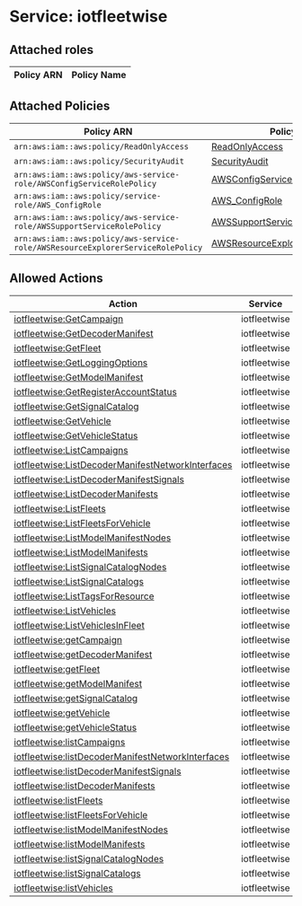 # Service: iotfleetwise

## Attached roles

| Policy ARN | Policy Name |
|------------|-------------|
## Attached Policies

| Policy ARN | Policy Name |
|------------|-------------|
| `arn:aws:iam::aws:policy/ReadOnlyAccess` | [ReadOnlyAccess](../policies.md#readonlyaccess) |
| `arn:aws:iam::aws:policy/SecurityAudit` | [SecurityAudit](../policies.md#securityaudit) |
| `arn:aws:iam::aws:policy/aws-service-role/AWSConfigServiceRolePolicy` | [AWSConfigServiceRolePolicy](../policies.md#awsconfigservicerolepolicy) |
| `arn:aws:iam::aws:policy/service-role/AWS_ConfigRole` | [AWS_ConfigRole](../policies.md#aws_configrole) |
| `arn:aws:iam::aws:policy/aws-service-role/AWSSupportServiceRolePolicy` | [AWSSupportServiceRolePolicy](../policies.md#awssupportservicerolepolicy) |
| `arn:aws:iam::aws:policy/aws-service-role/AWSResourceExplorerServiceRolePolicy` | [AWSResourceExplorerServiceRolePolicy](../policies.md#awsresourceexplorerservicerolepolicy) |

## Allowed Actions

| Action | Service |
|--------|---------|
| [iotfleetwise:GetCampaign](../actions.md#iotfleetwise:getcampaign) | iotfleetwise |
| [iotfleetwise:GetDecoderManifest](../actions.md#iotfleetwise:getdecodermanifest) | iotfleetwise |
| [iotfleetwise:GetFleet](../actions.md#iotfleetwise:getfleet) | iotfleetwise |
| [iotfleetwise:GetLoggingOptions](../actions.md#iotfleetwise:getloggingoptions) | iotfleetwise |
| [iotfleetwise:GetModelManifest](../actions.md#iotfleetwise:getmodelmanifest) | iotfleetwise |
| [iotfleetwise:GetRegisterAccountStatus](../actions.md#iotfleetwise:getregisteraccountstatus) | iotfleetwise |
| [iotfleetwise:GetSignalCatalog](../actions.md#iotfleetwise:getsignalcatalog) | iotfleetwise |
| [iotfleetwise:GetVehicle](../actions.md#iotfleetwise:getvehicle) | iotfleetwise |
| [iotfleetwise:GetVehicleStatus](../actions.md#iotfleetwise:getvehiclestatus) | iotfleetwise |
| [iotfleetwise:ListCampaigns](../actions.md#iotfleetwise:listcampaigns) | iotfleetwise |
| [iotfleetwise:ListDecoderManifestNetworkInterfaces](../actions.md#iotfleetwise:listdecodermanifestnetworkinterfaces) | iotfleetwise |
| [iotfleetwise:ListDecoderManifestSignals](../actions.md#iotfleetwise:listdecodermanifestsignals) | iotfleetwise |
| [iotfleetwise:ListDecoderManifests](../actions.md#iotfleetwise:listdecodermanifests) | iotfleetwise |
| [iotfleetwise:ListFleets](../actions.md#iotfleetwise:listfleets) | iotfleetwise |
| [iotfleetwise:ListFleetsForVehicle](../actions.md#iotfleetwise:listfleetsforvehicle) | iotfleetwise |
| [iotfleetwise:ListModelManifestNodes](../actions.md#iotfleetwise:listmodelmanifestnodes) | iotfleetwise |
| [iotfleetwise:ListModelManifests](../actions.md#iotfleetwise:listmodelmanifests) | iotfleetwise |
| [iotfleetwise:ListSignalCatalogNodes](../actions.md#iotfleetwise:listsignalcatalognodes) | iotfleetwise |
| [iotfleetwise:ListSignalCatalogs](../actions.md#iotfleetwise:listsignalcatalogs) | iotfleetwise |
| [iotfleetwise:ListTagsForResource](../actions.md#iotfleetwise:listtagsforresource) | iotfleetwise |
| [iotfleetwise:ListVehicles](../actions.md#iotfleetwise:listvehicles) | iotfleetwise |
| [iotfleetwise:ListVehiclesInFleet](../actions.md#iotfleetwise:listvehiclesinfleet) | iotfleetwise |
| [iotfleetwise:getCampaign](../actions.md#iotfleetwise:getcampaign) | iotfleetwise |
| [iotfleetwise:getDecoderManifest](../actions.md#iotfleetwise:getdecodermanifest) | iotfleetwise |
| [iotfleetwise:getFleet](../actions.md#iotfleetwise:getfleet) | iotfleetwise |
| [iotfleetwise:getModelManifest](../actions.md#iotfleetwise:getmodelmanifest) | iotfleetwise |
| [iotfleetwise:getSignalCatalog](../actions.md#iotfleetwise:getsignalcatalog) | iotfleetwise |
| [iotfleetwise:getVehicle](../actions.md#iotfleetwise:getvehicle) | iotfleetwise |
| [iotfleetwise:getVehicleStatus](../actions.md#iotfleetwise:getvehiclestatus) | iotfleetwise |
| [iotfleetwise:listCampaigns](../actions.md#iotfleetwise:listcampaigns) | iotfleetwise |
| [iotfleetwise:listDecoderManifestNetworkInterfaces](../actions.md#iotfleetwise:listdecodermanifestnetworkinterfaces) | iotfleetwise |
| [iotfleetwise:listDecoderManifestSignals](../actions.md#iotfleetwise:listdecodermanifestsignals) | iotfleetwise |
| [iotfleetwise:listDecoderManifests](../actions.md#iotfleetwise:listdecodermanifests) | iotfleetwise |
| [iotfleetwise:listFleets](../actions.md#iotfleetwise:listfleets) | iotfleetwise |
| [iotfleetwise:listFleetsForVehicle](../actions.md#iotfleetwise:listfleetsforvehicle) | iotfleetwise |
| [iotfleetwise:listModelManifestNodes](../actions.md#iotfleetwise:listmodelmanifestnodes) | iotfleetwise |
| [iotfleetwise:listModelManifests](../actions.md#iotfleetwise:listmodelmanifests) | iotfleetwise |
| [iotfleetwise:listSignalCatalogNodes](../actions.md#iotfleetwise:listsignalcatalognodes) | iotfleetwise |
| [iotfleetwise:listSignalCatalogs](../actions.md#iotfleetwise:listsignalcatalogs) | iotfleetwise |
| [iotfleetwise:listVehicles](../actions.md#iotfleetwise:listvehicles) | iotfleetwise |